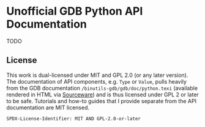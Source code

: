 # Unofficial GDB Python API Documentation

TODO

## License

This work is dual-licensed under MIT and GPL 2.0 (or any later version). The
documentation of API components, e.g. `Type` or `Value`, pulls heavily from the GDB documentation `/binutils-gdb/gdb/doc/python.texi` (available rendered in HTML via [Sourceware](https://sourceware.org/gdb/current/onlinedocs/gdb.html/Python-API.html)) and is thus licensed under GPL 2 or later to be safe. Tutorials and how-to guides that I provide separate from the API documentation are MIT licensed.

`SPDX-License-Identifier: MIT AND GPL-2.0-or-later`
